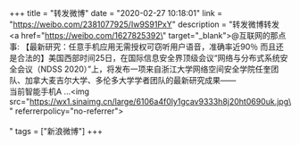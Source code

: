 +++
title = "转发微博"
date = "2020-02-27 10:18:01"
link = "https://weibo.com/2381077925/Iw9S91PxY"
description = "转发微博转发 <a href=\"https://weibo.com/1627825392\" target=\"_blank\">@互联网的那点事</a>: 【最新研究：任意手机应用无需授权可窃听用户语音，准确率近90％ 而且还是合法的】美国西部时间25日，在国际信息安全界顶级会议“网络与分布式系统安全会议（NDSS 2020）”上，将发布一项来自浙江大学网络空间安全学院任奎团队、加拿大麦吉尔大学、多伦多大学学者团队的最新研究成果——<br>当前智能手机A ...<img src=\"https://wx1.sinaimg.cn/large/6106a4f0ly1gcav9333h8j20ht0690uk.jpg\" referrerpolicy=\"no-referrer\"><br><br>"
tags = ["新浪微博"]
+++
